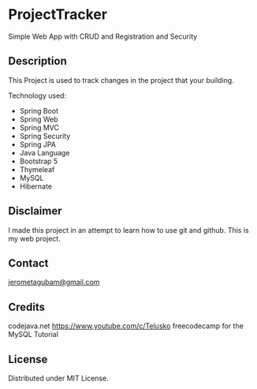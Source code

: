 # ProjectTracker
Simple Web App with CRUD and Registration and Security

## Description
This Project is used to track changes in the project that your building.

Technology used:
  - Spring Boot
  - Spring Web
  - Spring MVC
  - Spring Security
  - Spring JPA
  - Java Language
  - Bootstrap 5
  - Thymeleaf
  - MySQL
  - Hibernate

## Disclaimer
I made this project in an attempt to learn how to use git and github.
This is my web project.

## Contact
jerometagubam@gmail.com

## Credits

codejava.net
https://www.youtube.com/c/Telusko
freecodecamp for the MySQL Tutorial

## License
Distributed under MIT License.
